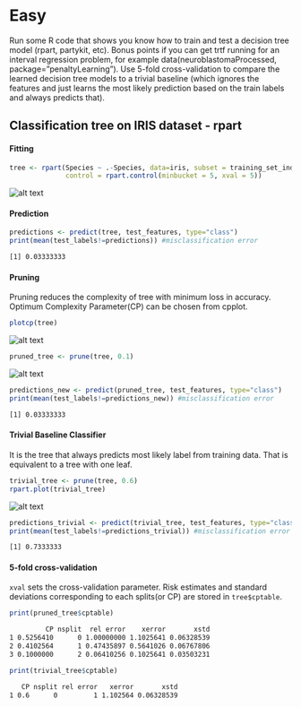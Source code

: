 # Easy

Run some R code that shows you know how to train and test a decision tree model (rpart, partykit, etc). Bonus points if you can get trtf running for an interval regression problem, for example data(neuroblastomaProcessed, package=”penaltyLearning”). Use 5-fold cross-validation to compare the learned decision tree models to a trivial baseline (which ignores the features and just learns the most likely prediction based on the train labels and always predicts that).

## Classification tree on IRIS dataset - rpart

#### Fitting
```R
tree <- rpart(Species ~ .-Species, data=iris, subset = training_set_index, method = "class",
              control = rpart.control(minbucket = 5, xval = 5))
```
![alt text](https://github.com/abinthomasonline/mmit_gsoc2018/easy/plots/rpart_tree.png "Classification tree")

#### Prediction
```R
predictions <- predict(tree, test_features, type="class")
print(mean(test_labels!=predictions)) #misclassification error
```

```sh
[1] 0.03333333
```

#### Pruning
Pruning reduces the complexity of tree with minimum loss in accuracy. Optimum Complexity Parameter(CP) can be chosen from cpplot.

```R
plotcp(tree)
```

![alt text](https://github.com/abinthomasonline/mmit_gsoc2018/easy/plots/rpart_cp.png "CP plot")

```R
pruned_tree <- prune(tree, 0.1)
```

![alt text](https://github.com/abinthomasonline/mmit_gsoc2018/easy/plots/rpart_pruned.png "Pruned Tree")

```R
predictions_new <- predict(pruned_tree, test_features, type="class")
print(mean(test_labels!=predictions_new)) #misclassification error
```

```sh
[1] 0.03333333
```

#### Trivial Baseline Classifier
It is the tree that always predicts most likely label from training data. That is equivalent to a tree with one leaf.

```R
trivial_tree <- prune(tree, 0.6)
rpart.plot(trivial_tree)
```

![alt text](https://github.com/abinthomasonline/mmit_gsoc2018/easy/plots/rpart_trivial.png "Trivial Tree")

```R
predictions_trivial <- predict(trivial_tree, test_features, type="class")
print(mean(test_labels!=predictions_trivial)) #misclassification error
```

```sh
[1] 0.7333333
```

#### 5-fold cross-validation
`xval` sets the cross-validation parameter. Risk estimates and standard deviations corresponding to each splits(or CP) are stored in `tree$cptable`.

```R
print(pruned_tree$cptable)
```

```sh
         CP nsplit  rel error    xerror       xstd
1 0.5256410      0 1.00000000 1.1025641 0.06328539
2 0.4102564      1 0.47435897 0.5641026 0.06767806
3 0.1000000      2 0.06410256 0.1025641 0.03503231
```

```R
print(trivial_tree$cptable)
```

```sh
   CP nsplit rel error   xerror       xstd
1 0.6      0         1 1.102564 0.06328539
```